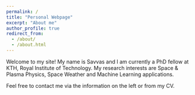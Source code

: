 ```yaml
---
permalink: /
title: "Personal Webpage"
excerpt: "About me"
author_profile: true
redirect_from:
  - /about/
  - /about.html
---
```


Welcome to my site! My name is Savvas and I am currently a PhD fellow at KTH, Royal Institute of Technology. My research interests are Space & Plasma Physics, Space Weather and Machine Learning applications.

Feel free to contact me via the information on the left or from my CV.
